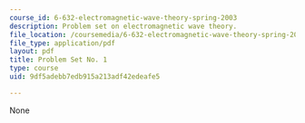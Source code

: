 ```yaml
---
course_id: 6-632-electromagnetic-wave-theory-spring-2003
description: Problem set on electromagnetic wave theory.
file_location: /coursemedia/6-632-electromagnetic-wave-theory-spring-2003/9df5adebb7edb915a213adf42edeafe5_ps1.pdf
file_type: application/pdf
layout: pdf
title: Problem Set No. 1
type: course
uid: 9df5adebb7edb915a213adf42edeafe5

---
```

None